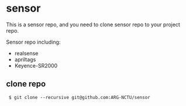 # sensor

This is a sensor repo, and you need to clone sensor repo to your project repo.

Sensor repo including:
- realsense
- apriltags
- Keyence-SR2000

## clone repo
```
 $ git clone --recursive git@github.com:ARG-NCTU/sensor
```